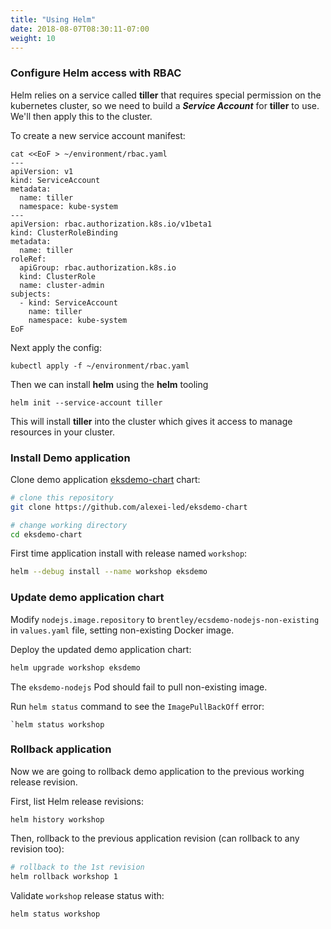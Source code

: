 ```yaml
---
title: "Using Helm"
date: 2018-08-07T08:30:11-07:00
weight: 10
---
```


### Configure Helm access with RBAC

Helm relies on a service called **tiller** that requires special permission on the
kubernetes cluster, so we need to build a _**Service Account**_ for **tiller**
to use. We'll then apply this to the cluster.

To create a new service account manifest:
```
cat <<EoF > ~/environment/rbac.yaml
---
apiVersion: v1
kind: ServiceAccount
metadata:
  name: tiller
  namespace: kube-system
---
apiVersion: rbac.authorization.k8s.io/v1beta1
kind: ClusterRoleBinding
metadata:
  name: tiller
roleRef:
  apiGroup: rbac.authorization.k8s.io
  kind: ClusterRole
  name: cluster-admin
subjects:
  - kind: ServiceAccount
    name: tiller
    namespace: kube-system
EoF
```

Next apply the config:
```
kubectl apply -f ~/environment/rbac.yaml
```

Then we can install **helm** using the **helm** tooling

```
helm init --service-account tiller
```

This will install **tiller** into the cluster which gives it access to manage
resources in your cluster.

### Install Demo application

Clone demo application [eksdemo-chart](https://github.com/alexei-led/eksdemo-chart) chart:

```sh
# clone this repository
git clone https://github.com/alexei-led/eksdemo-chart

# change working directory
cd eksdemo-chart
```

First time application install with release named `workshop`:

```sh
helm --debug install --name workshop eksdemo
```

### Update demo application chart

Modify `nodejs.image.repository` to `brentley/ecsdemo-nodejs-non-existing` in `values.yaml` file, setting non-existing Docker image.

Deploy the updated demo application chart:

```sh
helm upgrade workshop eksdemo
```

The `eksdemo-nodejs` Pod should fail to pull non-existing image.

Run `helm status` command to see the `ImagePullBackOff` error:

```
`helm status workshop
```

### Rollback application

Now we are going to rollback demo application to the previous working release revision.

First, list Helm release revisions:

```
helm history workshop
```

Then, rollback to the previous application revision (can rollback to any revision too):

```sh
# rollback to the 1st revision
helm rollback workshop 1
```

Validate `workshop` release status with:

```
helm status workshop
```